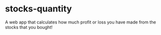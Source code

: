 # stocks-quantity
A web app that calculates how much profit or loss
you have made from the stocks that you bought!
